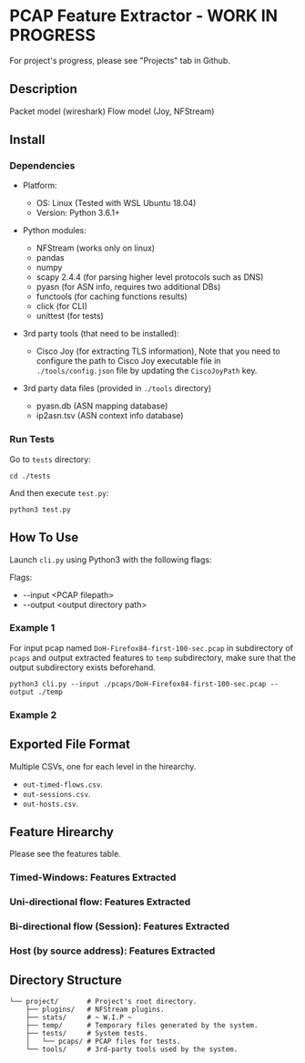 # PCAP Feature Extractor - WORK IN PROGRESS
For project's progress, please see "Projects" tab in Github.
## Description
Packet model (wireshark)
Flow model (Joy, NFStream)

## Install
### Dependencies
- Platform:
    - OS: Linux (Tested with WSL Ubuntu 18.04)
    - Version: Python 3.6.1+

- Python modules:
    - NFStream (works only on linux)
    - pandas
    - numpy
    - scapy 2.4.4 (for parsing higher level protocols such as DNS)
    - pyasn (for ASN info, requires two additional DBs)
    - functools (for caching functions results)
    - click (for CLI)
    - unittest (for tests)

- 3rd party tools (that need to be installed):
    - Cisco Joy (for extracting TLS information), Note that you need to configure the path to Cisco Joy executable file in `./tools/config.json` file by updating the `CiscoJoyPath` key.

- 3rd party data files (provided in `./tools` directory)
    - pyasn.db (ASN mapping database)
    - ip2asn.tsv (ASN context info database)


### Run Tests
Go to `tests` directory:
```
cd ./tests
```
And then execute `test.py`:
```
python3 test.py
```
## How To Use
Launch `cli.py` using Python3 with the following flags:

Flags:
- --input \<PCAP filepath\>
- --output \<output directory path\>
### Example 1
For input pcap named `DoH-Firefox84-first-100-sec.pcap` in subdirectory of `pcaps`
and output extracted features to `temp` subdirectory, make sure that the output subdirectory exists beforehand.
```
python3 cli.py --input ./pcaps/DoH-Firefox84-first-100-sec.pcap --output ./temp
```
### Example 2

## Exported File Format
Multiple CSVs, one for each level in the hirearchy.
- `out-timed-flows.csv`.
- `out-sessions.csv`.
- `out-hosts.csv`.

## Feature Hirearchy
Please see the features table.
### Timed-Windows: Features Extracted

### Uni-directional flow: Features Extracted

### Bi-directional flow (Session): Features Extracted

### Host (by source address): Features Extracted

## Directory Structure

```
└── project/       # Project's root directory.
    ├── plugins/   # NFStream plugins.
    ├── stats/     # ~ W.I.P ~
    ├── temp/      # Temporary files generated by the system.
    ├── tests/     # System tests.
    │   └── pcaps/ # PCAP files for tests.
    └── tools/     # 3rd-party tools used by the system.
```



